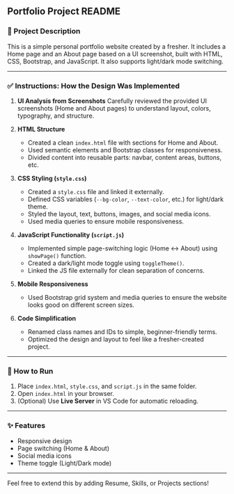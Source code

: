 ## Portfolio Project README

### 📌 Project Description

This is a simple personal portfolio website created by a fresher. It includes a Home page and an About page based on a UI screenshot, built with HTML, CSS, Bootstrap, and JavaScript. It also supports light/dark mode switching.

---

### ✅ Instructions: How the Design Was Implemented

1. **UI Analysis from Screenshots**
   Carefully reviewed the provided UI screenshots (Home and About pages) to understand layout, colors, typography, and structure.

2. **HTML Structure**

   * Created a clean `index.html` file with sections for Home and About.
   * Used semantic elements and Bootstrap classes for responsiveness.
   * Divided content into reusable parts: navbar, content areas, buttons, etc.

3. **CSS Styling (`style.css`)**

   * Created a `style.css` file and linked it externally.
   * Defined CSS variables (`--bg-color`, `--text-color`, etc.) for light/dark theme.
   * Styled the layout, text, buttons, images, and social media icons.
   * Used media queries to ensure mobile responsiveness.

4. **JavaScript Functionality (`script.js`)**

   * Implemented simple page-switching logic (Home <-> About) using `showPage()` function.
   * Created a dark/light mode toggle using `toggleTheme()`.
   * Linked the JS file externally for clean separation of concerns.

5. **Mobile Responsiveness**

   * Used Bootstrap grid system and media queries to ensure the website looks good on different screen sizes.

6. **Code Simplification**

   * Renamed class names and IDs to simple, beginner-friendly terms.
   * Optimized the design and layout to feel like a fresher-created project.

---

### 🚀 How to Run

1. Place `index.html`, `style.css`, and `script.js` in the same folder.
2. Open `index.html` in your browser.
3. (Optional) Use **Live Server** in VS Code for automatic reloading.

---

### ✨ Features

* Responsive design
* Page switching (Home & About)
* Social media icons
* Theme toggle (Light/Dark mode)

---

Feel free to extend this by adding Resume, Skills, or Projects sections!
